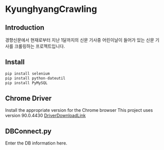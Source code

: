# KyunghyangCrawling

## Introduction
경향신문에서 현재로부터 지난 1달까지의 신문 기사중 어린이날이 들어가 있는 신문 기사를 크롤링하는 프로젝트입니다.

## Install
```python
pip install selenium
pip install python-dateutil
pip install PyMySQL
```

## Chrome Driver
Install the appropriate version for the Chrome browser
This project uses version 90.0.4430
[DriverDownloadLink](https://chromedriver.chromium.org/downloads)

## DBConnect.py
Enter the DB information here.

